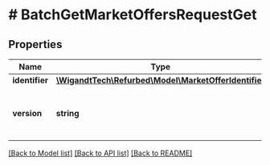 # # BatchGetMarketOffersRequestGet

## Properties

Name | Type | Description | Notes
------------ | ------------- | ------------- | -------------
**identifier** | [**\WigandtTech\Refurbed\Model\MarketOfferIdentifier**](MarketOfferIdentifier.md) |  | [optional]
**version** | **string** | Offer / offer market price version. Assumes \&quot;current\&quot;, if not set. | [optional]

[[Back to Model list]](../../README.md#models) [[Back to API list]](../../README.md#endpoints) [[Back to README]](../../README.md)
